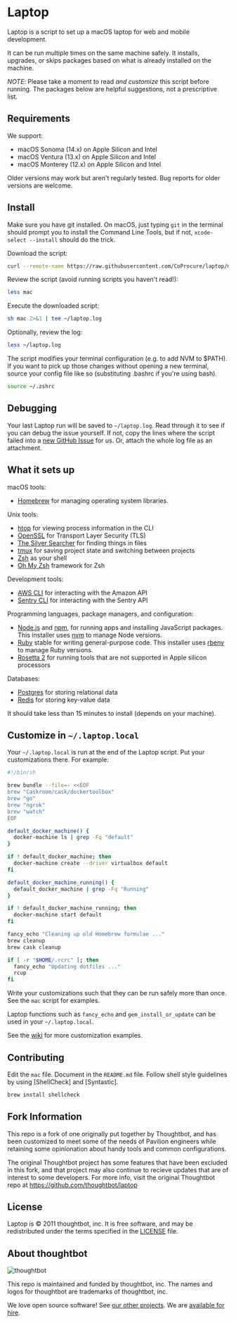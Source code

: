 Laptop
======

Laptop is a script to set up a macOS laptop for web and mobile development.

It can be run multiple times on the same machine safely.
It installs, upgrades, or skips packages based on what is already installed on the machine.

*NOTE*: Please take a moment to read *and customize* this script before running. The packages below are helpful suggestions, not a prescriptive list.

Requirements
------------

We support:

* macOS Sonoma (14.x) on Apple Silicon and Intel
* macOS Ventura (13.x) on Apple Silicon and Intel
* macOS Monterey (12.x) on Apple Silicon and Intel

Older versions may work but aren't regularly tested.
Bug reports for older versions are welcome.

Install
-------

Make sure you have git installed. On macOS, just typing `git` in the terminal should prompt you to install the Command Line Tools, but if not, `xcode-select --install` should do the trick.

Download the script:

```sh
curl --remote-name https://raw.githubusercontent.com/CoProcure/laptop/main/mac
```

Review the script (avoid running scripts you haven't read!):

```sh
less mac
```

Execute the downloaded script:

```sh
sh mac 2>&1 | tee ~/laptop.log
```

Optionally, review the log:

```sh
less ~/laptop.log
```

The script modifies your terminal configuration (e.g. to add NVM to $PATH). If you want to pick up those changes without opening a new terminal, source your config file like so (substituting .bashrc if you're using bash).

```sh
source ~/.zshrc
```

Debugging
---------

Your last Laptop run will be saved to `~/laptop.log`.
Read through it to see if you can debug the issue yourself.
If not, copy the lines where the script failed into a
[new GitHub Issue](https://github.com/thoughtbot/laptop/issues/new) for us.
Or, attach the whole log file as an attachment.

What it sets up
---------------

macOS tools:

* [Homebrew] for managing operating system libraries.

[Homebrew]: http://brew.sh/

Unix tools:

* [htop] for viewing process information in the CLI
* [OpenSSL] for Transport Layer Security (TLS)
* [The Silver Searcher] for finding things in files
* [tmux] for saving project state and switching between projects
* [Zsh] as your shell
* [Oh My Zsh] framework for Zsh

[htop]: https://htop.dev/
[OpenSSL]: https://www.openssl.org/
[The Silver Searcher]: https://github.com/ggreer/the_silver_searcher
[tmux]: http://tmux.github.io/
[Zsh]: http://www.zsh.org/
[Oh My Zsh]: https://ohmyz.sh/

Development tools:

* [AWS CLI] for interacting with the Amazon API
* [Sentry CLI] for interacting with the Sentry API

[AWS CLI]: https://aws.amazon.com/cli/
[Sentry CLI]: https://github.com/getsentry/sentry-cli

Programming languages, package managers, and configuration:

* [Node.js] and [npm], for running apps and installing JavaScript packages. This installer uses [nvm] to manage Node versions.
* [Ruby] stable for writing general-purpose code. This installer uses [rbenv] to manage Ruby versions.
* [Rosetta 2] for running tools that are not supported in Apple silicon processors

[Node.js]: http://nodejs.org/
[npm]: https://www.npmjs.org/
[nvm]: https://github.com/nvm-sh/nvm
[Ruby]: https://www.ruby-lang.org/en/
[rbenv]: https://github.com/rbenv/rbenv
[Rosetta 2]: https://developer.apple.com/documentation/apple-silicon/about-the-rosetta-translation-environment

Databases:

* [Postgres] for storing relational data
* [Redis] for storing key-value data

[Postgres]: http://www.postgresql.org/
[Redis]: http://redis.io/

It should take less than 15 minutes to install (depends on your machine).

Customize in `~/.laptop.local`
------------------------------

Your `~/.laptop.local` is run at the end of the Laptop script.
Put your customizations there.
For example:

```sh
#!/bin/sh

brew bundle --file=- <<EOF
brew "Caskroom/cask/dockertoolbox"
brew "go"
brew "ngrok"
brew "watch"
EOF

default_docker_machine() {
  docker-machine ls | grep -Fq "default"
}

if ! default_docker_machine; then
  docker-machine create --driver virtualbox default
fi

default_docker_machine_running() {
  default_docker_machine | grep -Fq "Running"
}

if ! default_docker_machine_running; then
  docker-machine start default
fi

fancy_echo "Cleaning up old Homebrew formulae ..."
brew cleanup
brew cask cleanup

if [ -r "$HOME/.rcrc" ]; then
  fancy_echo "Updating dotfiles ..."
  rcup
fi
```

Write your customizations such that they can be run safely more than once.
See the `mac` script for examples.

Laptop functions such as `fancy_echo` and
`gem_install_or_update`
can be used in your `~/.laptop.local`.

See the [wiki](https://github.com/thoughtbot/laptop/wiki)
for more customization examples.

Contributing
------------

Edit the `mac` file.
Document in the `README.md` file.
Follow shell style guidelines by using [ShellCheck] and [Syntastic].

```sh
brew install shellcheck
```

Fork Information
----------------

This repo is a fork of one originally put together by Thoughtbot, and has been customized to meet some of the needs of Pavilion engineers while retaining some opinionation about handy tools and common configurations.

The original Thoughtbot project has some features that have been excluded in this fork, and that project may also continue to recieve updates that are of interest to some developers. For more info, visit the original Thoughtbot repo at https://github.com/thoughtbot/laptop


License
-------

Laptop is © 2011 thoughtbot, inc.
It is free software,
and may be redistributed under the terms specified in the [LICENSE] file.

[LICENSE]: LICENSE

<!-- START /templates/footer.md -->
## About thoughtbot

![thoughtbot](https://thoughtbot.com/thoughtbot-logo-for-readmes.svg)

This repo is maintained and funded by thoughtbot, inc.
The names and logos for thoughtbot are trademarks of thoughtbot, inc.

We love open source software!
See [our other projects][community].
We are [available for hire][hire].

[community]: https://thoughtbot.com/community?utm_source=github
[hire]: https://thoughtbot.com/hire-us?utm_source=github

<!-- END /templates/footer.md -->